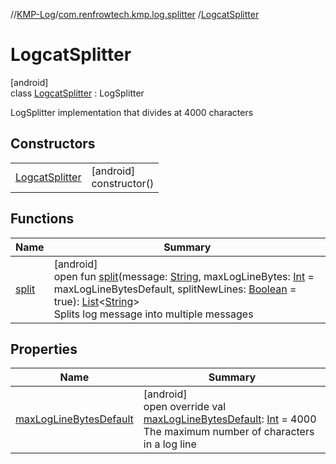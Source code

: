 //[KMP-Log](../../../index.md)/[com.renfrowtech.kmp.log.splitter](../index.md)
/[LogcatSplitter](index.md)

# LogcatSplitter

[android]\
class [LogcatSplitter](index.md) : LogSplitter

LogSplitter implementation that divides at 4000 characters

## Constructors

| | |
|---|---|
| [LogcatSplitter](-logcat-splitter.md) | [android]<br>constructor() |

## Functions

| Name | Summary |
|---|---|
| [split](index.md#-620341444%2FFunctions%2F-2091286910) | [android]<br>open fun [split](index.md#-620341444%2FFunctions%2F-2091286910)(message: [String](https://kotlinlang.org/api/latest/jvm/stdlib/kotlin/-string/index.html), maxLogLineBytes: [Int](https://kotlinlang.org/api/latest/jvm/stdlib/kotlin/-int/index.html) = maxLogLineBytesDefault, splitNewLines: [Boolean](https://kotlinlang.org/api/latest/jvm/stdlib/kotlin/-boolean/index.html) = true): [List](https://kotlinlang.org/api/latest/jvm/stdlib/kotlin.collections/-list/index.html)&lt;[String](https://kotlinlang.org/api/latest/jvm/stdlib/kotlin/-string/index.html)&gt;<br>Splits log message into multiple messages |

## Properties

| Name | Summary |
|---|---|
| [maxLogLineBytesDefault](max-log-line-bytes-default.md) | [android]<br>open override val [maxLogLineBytesDefault](max-log-line-bytes-default.md): [Int](https://kotlinlang.org/api/latest/jvm/stdlib/kotlin/-int/index.html) = 4000<br>The maximum number of characters in a log line |
